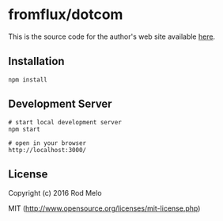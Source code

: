 # fromflux/dotcom

This is the source code for the author's web site available [here](http://fromflux.com).

## Installation

```
npm install
```

## Development Server
```
# start local development server
npm start

# open in your browser
http://localhost:3000/
```

## License

Copyright (c) 2016 Rod Melo

MIT (http://www.opensource.org/licenses/mit-license.php)